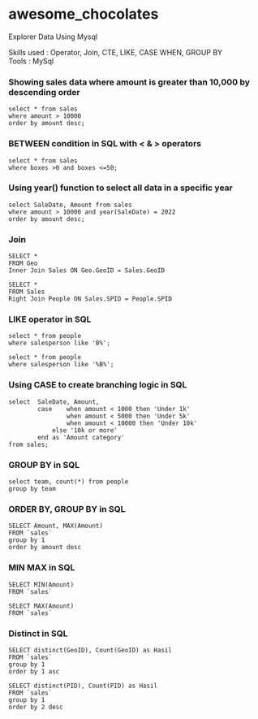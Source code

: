 # awesome_chocolates

Explorer Data Using Mysql

Skills used : Operator, Join, CTE, LIKE, CASE WHEN, GROUP BY <br>
Tools       : MySql


### Showing sales data where amount is greater than 10,000 by descending order
```
select * from sales
where amount > 10000
order by amount desc;
```

### BETWEEN condition in SQL with < & > operators
```
select * from sales
where boxes >0 and boxes <=50;
```

### Using year() function to select all data in a specific year
```
select SaleDate, Amount from sales
where amount > 10000 and year(SaleDate) = 2022
order by amount desc;
```

### Join
```
SELECT *
FROM Geo
Inner Join Sales ON Geo.GeoID = Sales.GeoID
```

```
SELECT *
FROM Sales
Right Join People ON Sales.SPID = People.SPID
```

### LIKE operator in SQL

```
select * from people
where salesperson like 'B%';
```

```
select * from people
where salesperson like '%B%';
```

### Using CASE to create branching logic in SQL

```
select 	SaleDate, Amount,
		case 	when amount < 1000 then 'Under 1k'
				when amount < 5000 then 'Under 5k'
                when amount < 10000 then 'Under 10k'
			else '10k or more'
		end as 'Amount category'
from sales;
```


### GROUP BY in SQL

```
select team, count(*) from people
group by team
```

### ORDER BY, GROUP BY in SQL

```
SELECT Amount, MAX(Amount)
FROM `sales` 
group by 1
order by amount desc
```

### MIN MAX in SQL

```
SELECT MIN(Amount)
FROM `sales` 
```

```
SELECT MAX(Amount)
FROM `sales` 
```

### Distinct in SQL

```
SELECT distinct(GeoID), Count(GeoID) as Hasil
FROM `sales`
group by 1
order by 1 asc
```

```
SELECT distinct(PID), Count(PID) as Hasil
FROM `sales`
group by 1
order by 2 desc
```
